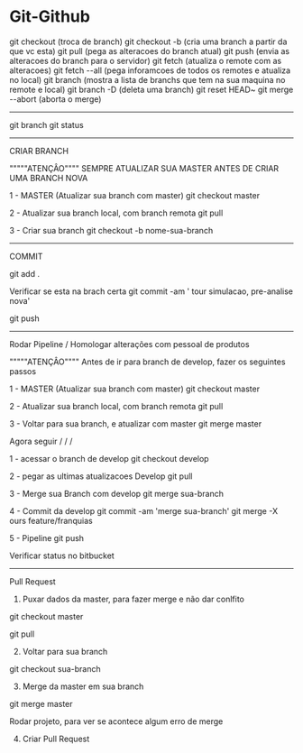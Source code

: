 # Git-Github

git checkout (troca de branch)
git checkout -b (cria uma branch a partir da que vc esta)
git pull (pega as alteracoes do branch atual)
git push (envia as alteracoes do branch para o servidor)
git fetch (atualiza o remote com as alteracoes)
git fetch --all (pega inforamcoes de todos os remotes e atualiza no local)
git branch (mostra a lista de branchs que tem na sua maquina no remote e local)
git branch -D (deleta uma branch)
git reset HEAD~
git merge --abort (aborta o merge)

***********************************


git branch
git status

***********************************

CRIAR BRANCH

 """""ATENÇÂO""""
SEMPRE ATUALIZAR SUA MASTER ANTES DE CRIAR UMA BRANCH NOVA

1 - MASTER (Atualizar sua branch com master)
git checkout master

2 - Atualizar sua branch local, com branch remota
git pull

3 - Criar sua branch
git checkout -b nome-sua-branch

************************************

COMMIT

git add .

Verificar se esta na brach certa
git commit -am ' tour simulacao, pre-analise nova'

git push

*************************************

Rodar Pipeline / Homologar alterações com pessoal de produtos

 """""ATENÇÂO""""
Antes de ir para branch de develop, fazer os seguintes passos

1 - MASTER (Atualizar sua branch com master)
git checkout master

2 - Atualizar sua branch local, com branch remota
git pull

3 - Voltar para sua branch, e atualizar com master
git merge master

Agora seguir \/ \/ \/

1 - acessar o branch de develop
git checkout develop

2 - pegar as ultimas atualizacoes Develop
git pull

3 - Merge sua Branch com develop
git merge sua-branch

4 - Commit da develop
git commit -am 'merge sua-branch'
git merge -X ours feature/franquias 

5 - Pipeline
git push

Verificar status no bitbucket

*************************************

Pull Request

1. Puxar dados da master, para fazer merge e não dar conlfito

git checkout master

git pull

2. Voltar para sua branch

git checkout sua-branch

3. Merge da master em sua branch

git merge master

Rodar projeto, para ver se acontece algum erro de merge

4. Criar Pull Request
